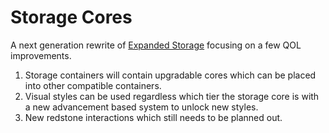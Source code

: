 # Storage Cores
A next generation rewrite of [Expanded Storage](https://github.com/CompassSystem/expanded-storage) focusing on a few QOL improvements.
1. Storage containers will contain upgradable cores which can be placed into other compatible containers.
2. Visual styles can be used regardless which tier the storage core is with a new advancement based system to unlock new styles.
3. New redstone interactions which still needs to be planned out.